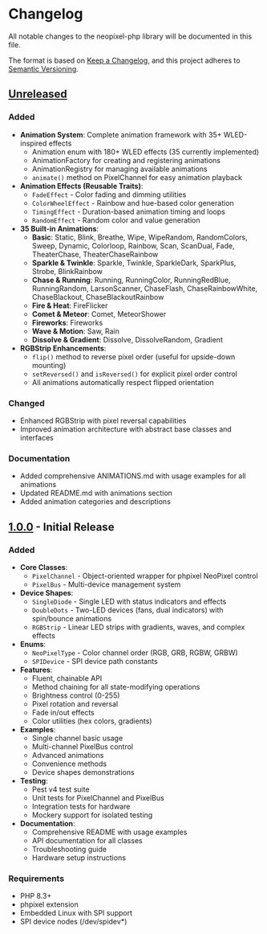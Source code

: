 # Changelog

All notable changes to the neopixel-php library will be documented in this file.

The format is based on [Keep a Changelog](https://keepachangelog.com/en/1.0.0/),
and this project adheres to [Semantic Versioning](https://semver.org/spec/v2.0.0.html).

## [Unreleased]

### Added
- **Animation System**: Complete animation framework with 35+ WLED-inspired effects
  - Animation enum with 180+ WLED effects (35 currently implemented)
  - AnimationFactory for creating and registering animations
  - AnimationRegistry for managing available animations
  - `animate()` method on PixelChannel for easy animation playback
- **Animation Effects (Reusable Traits)**:
  - `FadeEffect` - Color fading and dimming utilities
  - `ColorWheelEffect` - Rainbow and hue-based color generation
  - `TimingEffect` - Duration-based animation timing and loops
  - `RandomEffect` - Random color and value generation
- **35 Built-in Animations**:
  - **Basic**: Static, Blink, Breathe, Wipe, WipeRandom, RandomColors, Sweep, Dynamic, Colorloop, Rainbow, Scan, ScanDual, Fade, TheaterChase, TheaterChaseRainbow
  - **Sparkle & Twinkle**: Sparkle, Twinkle, SparkleDark, SparkPlus, Strobe, BlinkRainbow
  - **Chase & Running**: Running, RunningColor, RunningRedBlue, RunningRandom, LarsonScanner, ChaseFlash, ChaseRainbowWhite, ChaseBlackout, ChaseBlackoutRainbow
  - **Fire & Heat**: FireFlicker
  - **Comet & Meteor**: Comet, MeteorShower
  - **Fireworks**: Fireworks
  - **Wave & Motion**: Saw, Rain
  - **Dissolve & Gradient**: Dissolve, DissolveRandom, Gradient
- **RGBStrip Enhancements**:
  - `flip()` method to reverse pixel order (useful for upside-down mounting)
  - `setReversed()` and `isReversed()` for explicit pixel order control
  - All animations automatically respect flipped orientation

### Changed
- Enhanced RGBStrip with pixel reversal capabilities
- Improved animation architecture with abstract base classes and interfaces

### Documentation
- Added comprehensive ANIMATIONS.md with usage examples for all animations
- Updated README.md with animations section
- Added animation categories and descriptions

## [1.0.0] - Initial Release

### Added
- **Core Classes**:
  - `PixelChannel` - Object-oriented wrapper for phpixel NeoPixel control
  - `PixelBus` - Multi-device management system
- **Device Shapes**:
  - `SingleDiode` - Single LED with status indicators and effects
  - `DoubleDots` - Two-LED devices (fans, dual indicators) with spin/bounce animations
  - `RGBStrip` - Linear LED strips with gradients, waves, and complex effects
- **Enums**:
  - `NeoPixelType` - Color channel order (RGB, GRB, RGBW, GRBW)
  - `SPIDevice` - SPI device path constants
- **Features**:
  - Fluent, chainable API
  - Method chaining for all state-modifying operations
  - Brightness control (0-255)
  - Pixel rotation and reversal
  - Fade in/out effects
  - Color utilities (hex colors, gradients)
- **Examples**:
  - Single channel basic usage
  - Multi-channel PixelBus control
  - Advanced animations
  - Convenience methods
  - Device shapes demonstrations
- **Testing**:
  - Pest v4 test suite
  - Unit tests for PixelChannel and PixelBus
  - Integration tests for hardware
  - Mockery support for isolated testing
- **Documentation**:
  - Comprehensive README with usage examples
  - API documentation for all classes
  - Troubleshooting guide
  - Hardware setup instructions

### Requirements
- PHP 8.3+
- phpixel extension
- Embedded Linux with SPI support
- SPI device nodes (/dev/spidev*)

[Unreleased]: https://github.com/phpdafruit/neopixel-php/compare/v1.0.0...HEAD
[1.0.0]: https://github.com/phpdafruit/neopixel-php/releases/tag/v1.0.0


